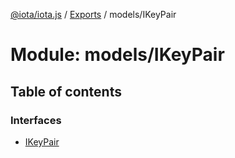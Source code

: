 [@iota/iota.js](../README.md) / [Exports](../modules.md) / models/IKeyPair

# Module: models/IKeyPair

## Table of contents

### Interfaces

- [IKeyPair](../interfaces/models_ikeypair.ikeypair.md)
